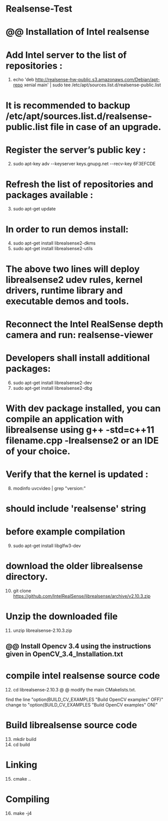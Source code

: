 # Realsense-Test


# @@ Installation of Intel realsense

# Add Intel server to the list of repositories :
1. echo 'deb http://realsense-hw-public.s3.amazonaws.com/Debian/apt-repo xenial main' | sudo tee /etc/apt/sources.list.d/realsense-public.list

# It is recommended to backup /etc/apt/sources.list.d/realsense-public.list file in case of an upgrade.

# Register the server’s public key :
2. sudo apt-key adv --keyserver keys.gnupg.net --recv-key 6F3EFCDE

# Refresh the list of repositories and packages available :
3. sudo apt-get update

# In order to run demos install:
4. sudo apt-get install librealsense2-dkms
5. sudo apt-get install librealsense2-utils
# The above two lines will deploy librealsense2 udev rules, kernel drivers, runtime library and executable demos and tools. 

# Reconnect the Intel RealSense depth camera and run: realsense-viewer

# Developers shall install additional packages:
6. sudo apt-get install librealsense2-dev
7. sudo apt-get install librealsense2-dbg
# With dev package installed, you can compile an application with librealsense using g++ -std=c++11 filename.cpp -lrealsense2 or an IDE of your choice.

# Verify that the kernel is updated :
8. modinfo uvcvideo | grep "version:"
# should include 'realsense' string

# before example compilation
9. sudo apt-get install libglfw3-dev

# download the older librealsense directory.
10. git clone https://github.com/IntelRealSense/librealsense/archive/v2.10.3.zip

# Unzip the downloaded file
11. unzip librealsense-2.10.3.zip

## @@ Install Opencv 3.4 using the instructions given in OpenCV_3.4_Installation.txt 

# compile intel realsense source code
12. cd librealsense-2.10.3
 @ @ modify the main CMakelists.txt.
 
 find the line "option(BUILD_CV_EXAMPLES "Build OpenCV examples" OFF)"
 change to "option(BUILD_CV_EXAMPLES "Build OpenCV examples" ON)"

# Build librealsense source code
13. mkdir build
14. cd build

# Linking
15. cmake ..

# Compiling
16. make -j4


